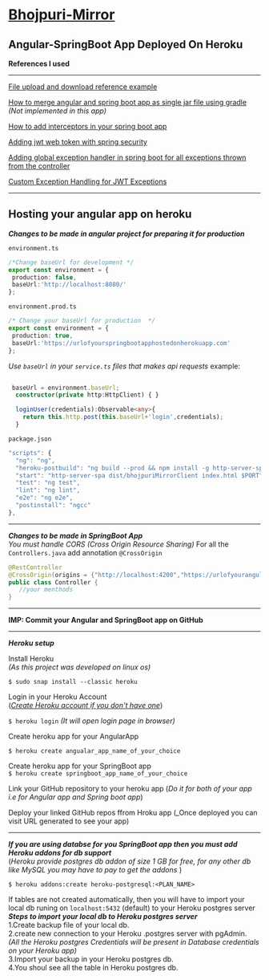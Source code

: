 # [Bhojpuri-Mirror](https://bhojpuri-mirror.herokuapp.com/ "App on heroku")

## Angular-SpringBoot App Deployed On Heroku

**References I used**
***
[File upload and download reference example](https://www.callicoder.com/spring-boot-file-upload-download-jpa-hibernate-mysql-database-example/ )


[How to merge angular and spring boot app as single jar file using gradle](https://ordina-jworks.github.io/architecture/2018/10/12/spring-boot-angular-gradle.html) </br>
_(Not implemented in this app)_


[How to add interceptors in your spring boot app](https://www.baeldung.com/spring-mvc-handlerinterceptor )

[Adding jwt web token with spring security](https://www.javainuse.com/spring/boot-jwt)


[Adding global exception handler in spring boot for all exceptions thrown from the controller](https://www.studytonight.com/spring-bootspring-boot-global-exception-handling)

[Custom Exception Handling for JWT Exceptions](https://medium.com/fullstackblog/spring-security-jwt-token-expired-custom-response-b85437914b81)
***
## Hosting your angular app on heroku </br>
**_Changes to be made in angular project for preparing it for production_**

 ```environment.ts```
 ```typescript
 /*Change baseUrl for development */
export const environment = {
  production: false,
  baseUrl:'http://localhost:8080/'
};


 ```
  ```environment.prod.ts```
 ```typescript
 /* Change your baseUrl for production  */
export const environment = {
  production: true,
  baseUrl:'https://urlofyourspringbootapphostedonherokuapp.com'
};


 ```
_Use ```baseUrl``` in your ```service.ts``` files that makes api requests_
example:

```typescript

 baseUrl = environment.baseUrl;
  constructor(private http:HttpClient) { }

  loginUser(credentials):Observable<any>{
    return this.http.post(this.baseUrl+'login',credentials);
  }


```


 ```package.json```
  ```typescript
 "scripts": {
    "ng": "ng",
    "heroku-postbuild": "ng build --prod && npm install -g http-server-spa",
    "start": "http-server-spa dist/bhojpuriMirrorClient index.html $PORT",
    "test": "ng test",
    "lint": "ng lint",
    "e2e": "ng e2e",
    "postinstall": "ngcc"
  },


 ```
 ***
 **_Changes to be made in SpringBoot App_** </br>
 _You must handle CORS (Cross Origin Resource Sharing)_
 For all the ```Controllers.java``` add annotation ```@CrossOrigin```
 
 
 ```Java
 @RestController
@CrossOrigin(origins = {"http://localhost:4200","https://urlofyourangularapphostedonherokuapp.com"})
public class Controller {
    //your menthods
}
```
***
**IMP: Commit your Angular and SpringBoot app on GitHub**
***
**_Heroku setup_**

Install Heroku </br>
_(As this project was developed on linux os)_

```$ sudo snap install --classic heroku```

Login in your Heroku Account </br>
([_Create Heroku account if you don't have one_](https://www.heroku.com/))

```$ heroku login```
_(It will open login page in browser)_

Create heroku app for your AngularApp

```$ heroku create angualar_app_name_of_your_choice```

Create heroku app for your SpringBoot app </br>
```$ heroku create springboot_app_name_of_your_choice```

Link your GitHub repository to your heroku app
(_Do it for both of your app i.e for Angular app and Spring boot app_)

Deploy your linked GitHub repos ffrom Hroku app
(_Once deployed you can visit URL generated to see your app)

***
**_If you are using databse for you SpringBoot app then you must add Heroku addons for db support_** </br>
(_Heroku provide postgres db addon of size 1 GB for free, for any other db like MySQL you may have to pay to get the addons_ )

```$ heroku addons:create heroku-postgresql:<PLAN_NAME>```

If tables are not created automatically, then you will have to import your local db runing on ```localhost:5432``` (default) to your Heroku postgres server </br>
**_Steps to import your local db to Heroku postgres server_** </br>
1.Create backup file of your local db. </br>
2.create new connection to your Heroku .postgres server with pgAdmin.</br>
 _(All the Heroku postgres Credentials will be present in Database credentials on your Heroku app)_ </br>
3.Import your backup in your Heroku postgres db. </br>
4.You shoul see all the table in Heroku postgres db. </br>









